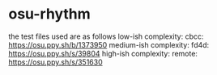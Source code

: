 # osu-rhythm

the test files used are as follows
low-ish complexity:
	cbcc: https://osu.ppy.sh/b/1373950
medium-ish complexity:
	fd4d: https://osu.ppy.sh/s/39804
high-ish complexity:
	remote: https://osu.ppy.sh/s/351630
